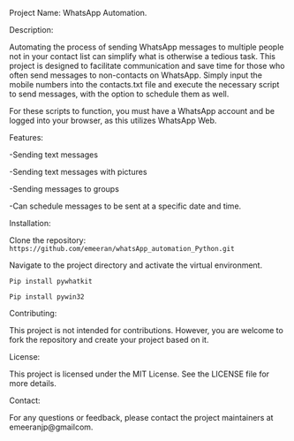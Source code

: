 Project Name: WhatsApp Automation.

Description: 

Automating the process of sending WhatsApp messages to multiple people not in your contact list can simplify what is otherwise a tedious task. This project is designed to facilitate communication and save time for those who often send messages to non-contacts on WhatsApp. Simply input the mobile numbers into the contacts.txt file and execute the necessary script to send messages, with the option to schedule them as well.

For these scripts to function, you must have a WhatsApp account and be logged into your browser, as this utilizes WhatsApp Web.

Features:

-Sending text messages

-Sending text messages with pictures

-Sending messages to groups

-Can schedule messages to be sent at a specific date and time.

Installation:

Clone the repository: `https://github.com/emeeran/whatsApp_automation_Python.git`

Navigate to the project directory and activate the virtual environment.

`Pip install pywhatkit`

`Pip install pywin32`

Contributing:

This project is not intended for contributions. However, you are welcome to fork the repository and create your project based on it.

License:

This project is licensed under the MIT License. See the LICENSE file for more details.

Contact:

For any questions or feedback, please contact the project maintainers at emeeranjp@gmailcom.